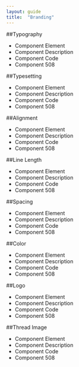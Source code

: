 ```yaml
---
layout: guide
title:  "Branding"
---
```


##Typography
- Component Element 
- Component Description 
- Component Code
- Component 508

##Typesetting
- Component Element 
- Component Description 
- Component Code
- Component 508

##Alignment
- Component Element 
- Component Description 
- Component Code
- Component 508

##Line Length
- Component Element 
- Component Description 
- Component Code
- Component 508

##Spacing
- Component Element 
- Component Description 
- Component Code
- Component 508

##Color
- Component Element 
- Component Description 
- Component Code
- Component 508

##Logo
- Component Element 
- Component Description 
- Component Code
- Component 508

##Thread Image
- Component Element 
- Component Description 
- Component Code
- Component 508